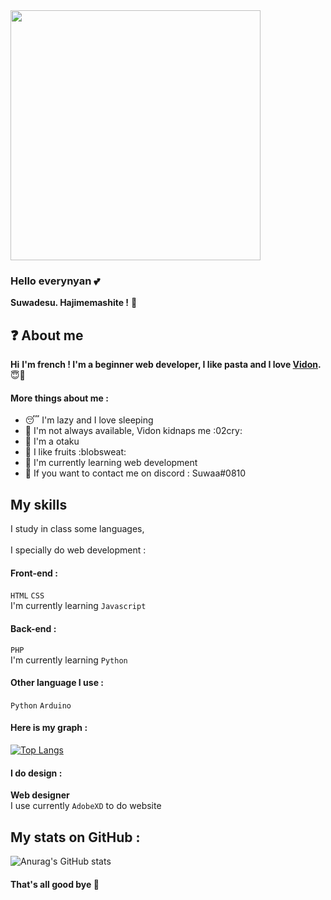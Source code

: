 
<img src="https://i.pinimg.com/originals/99/a6/2b/99a62ba62e84b8fc1ba73faea8dd9b48.gif" width="400" />

### Hello everynyan 💕

**Suwadesu. Hajimemashite !** 🍜

## ❓ About me

**Hi**
**I'm french ! I'm a beginner web developer, I like pasta and I love <a href="https://github.com/Matteo0810">Vidon</a>.** 😇💖

#### More things about me :

- 😴 I'm lazy and I love sleeping
- 💌 I'm not always available, Vidon kidnaps me :02cry:
- 👹 I'm a otaku
- 🍑 I like fruits :blobsweat:
- 📂 I'm currently learning web development
- 💭 If you want to contact me on discord : Suwaa#0810

## My skills

I study in class some languages, \
\
I specially do web development :

#### Front-end :
`HTML` `CSS` \
I'm currently learning `Javascript`

#### Back-end :
`PHP` \
I'm currently learning `Python`

#### Other language I use :
`Python` `Arduino`

#### Here is my graph : 

[![Top Langs](https://github-readme-stats.vercel.app/api/top-langs/?username=Lola0810&layout=compact)](https://github.com/anuraghazra/github-readme-stats)

#### I do design :

**Web designer** \
I use currently `AdobeXD` to do website

## My stats on GitHub :

![Anurag's GitHub stats](https://github-readme-stats.vercel.app/api?username=Lola0810&show_icons=true&theme=synthwave)


#### That's all good bye 👋
